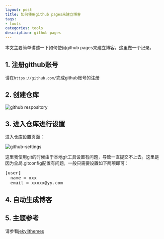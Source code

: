 ```yaml
---
layout: post
title: 如何使用github pages来建立博客
tags:
- tools
categories: tools
description: github pages
---
```


本文主要简单讲述一下如何使用github pages来建立博客，这里做一个记录。

<!-- more -->


## 1. 注册github账号
请在```https://github.com/```完成github账号的注册


## 2. 创建仓库
![github respository](https://ivanzz1001.github.io/records/assets/img/tools/github-respository.png)




## 3. 进入仓库进行设置
进入仓库设置页面：

![github-settings](https://ivanzz1001.github.io/records/assets/img/tools/github-settings.png)

这里我使用git的时候由于本地git工具设置有问题，导致一直提交不上去。这里是因为全局.gitconfig配置有问题，一般只需要设置如下两项即可：
<pre>
[user]
  name = xxx
  email = xxxxx@yy.com
</pre>

## 4. 自动生成博客


## 5. 主题参考
请参看[jekyllthemes](http://jekyllthemes.org/)

<br />
<br />
<br />

